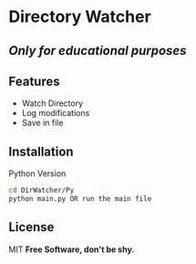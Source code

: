 # Directory Watcher
## _Only for educational purposes_

## Features

- Watch Directory
- Log modifications
- Save in file

## Installation

Python Version
```sh
cd DirWatcher/Py
python main.py OR run the main file
```
## License
MIT
**Free Software, don't be shy.**

